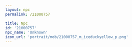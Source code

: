 ```yaml
---
layout: npc
permalink: /21000757

title: Npc
id: '21000757'
npc_name: 'Unknown'
icon_url: 'portrait/mob/21000757_m_iceduckyellow_p.png'
---
```

